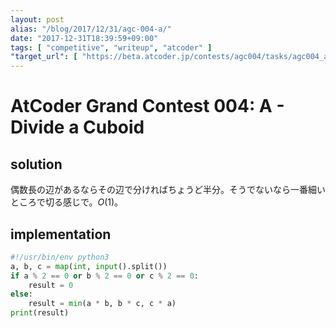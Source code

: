 ```yaml
---
layout: post
alias: "/blog/2017/12/31/agc-004-a/"
date: "2017-12-31T18:39:59+09:00"
tags: [ "competitive", "writeup", "atcoder" ]
"target_url": [ "https://beta.atcoder.jp/contests/agc004/tasks/agc004_a" ]
---
```


# AtCoder Grand Contest 004: A - Divide a Cuboid

## solution

偶数長の辺があるならその辺で分ければちょうど半分。そうでないなら一番細いところで切る感じで。$O(1)$。

## implementation

``` python
#!/usr/bin/env python3
a, b, c = map(int, input().split())
if a % 2 == 0 or b % 2 == 0 or c % 2 == 0:
    result = 0
else:
    result = min(a * b, b * c, c * a)
print(result)
```
